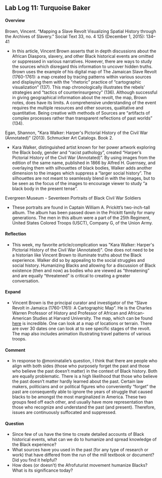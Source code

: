 ## Lab Log 11: Turquoise Baker

#### Overview

Brown, Vincent. “Mapping a Slave Revolt Visualizing Spatial History through the Archives of Slavery.” Social Text 33, no. 4 125 (December 1, 2015): 134–41

- In this article, Vincent Brown asserts that in depth discussions about the African Diaspora, slavery, and other Black historical events are omitted or suppressed in various narratives. However, there are ways to study the sources which disregard this information to uncover hidden truths. Brown uses the example of his digital map of The Jamaican Slave Revolt (1760-1761): a map created by tracing patterns within various sources and displaying them with the “rhetoric” practice of “cartographic visualization” (137). This map chronologically illustrates the rebels’ strategies and “tactics of counterinsurgency” (136). Although successful in giving geographical information about the revolt, the map, Brown notes, does have its limits. A comprehensive understanding of the event requires the multiple resources and other sources, qualitative and quantitative. Being creative with methods of Sources are “artifacts of complex processes rather than transparent reflections of past worlds” (134).

Egan, Shannon, "Kara Walker: Harper's Pictorial History of the Civil War (Annotated)" (2013). Schmucker Art Catalogs. Book 2. 

- Kara Walker, distinguished artist known for her power artwork exploring the Black body, gender and “racist pathology”, created “Harper’s Pictorial History of the Civil War (Annotated)”. By using images from the edition of the same name, published in 1866 by Alfred H. Guernsey, and overlaying them with silhouettes of black bodies, Walker adds another dimension to the images which suppress a “larger social history”. The silhouettes are not meant to seamlessly blend in with the images, but to be seen as the focus of the images to encourage viewer to study “a black body in the present tense”. 

Evergreen Museum - Seventeen Portraits of Black Civil War Soldiers

- These portraits are found in Captain William A. Prickitt’s two-inch-tall album. The album has been passed down in the Prickitt family for many generations. The men in this album were a part of the 25th Regiment, United States Colored Troops (USCT), Company G, of the Union Army. 

#### Reflection

- This week, my favorite article/complication was "Kara Walker: Harper's Pictorial History of the Civil War (Annotated)". One does not need to be a historian like Vincent Brown to illuminate truths about the Black experience. Walker did so by appealing to the social struggles and social history. Humanizing Blacks and allowing for a discussion of Black existence (then and now) as bodies who are viewed as “threatening” and are equally “threatened” is critical to creating a greater conversation. 

#### Expand

- Vincent Brown is the principal curator and investigator of the “Slave Revolt in Jamaica (1760-1761): A Cartographic Map”. He is the Charles Warren Professor of History and Professor of African and African-American Studies at Harvard University. The map, which can be found [here](http://revolt.axismaps.com/map/) is incredible. One can look at a map of locations or terrain. There are over 30 dates one can look at to see specific stages of the revolt. The map also includes animation illustrating travel patterns of various troops. 

#### Comment

- In response to @moninatalie’s question, I think that there are people who align with both sides (those who purposely forget the past and those who believe the past doesn’t matter) in the context of Black history. Both are equally problematic. There is a high likelihood that those who believe the past doesn’t matter hardly learned about the past. Certain law makers, politicians and or political figures who conveniently “forget” the past are consequently able to ignore the years of struggle that caused blacks to be amongst the most marginalized in America. These two groups feed off each other, and usually have more representation than those who recognize and understand the past (and present).  Therefore, issues are continuously suffocated and suppressed. 

#### Question

- Since few of us have the time to create detailed accounts of Black historical events, what can we do to humanize and spread knowledge of the Black experience?
- What sources have you used in the past (for any type of research or work) that have differed from the run of the mill textbook or document? Did you find it helpful? 
- How does (or doesn’t) the Afrofuturist movement humanize Blacks? What is its significance today? 
